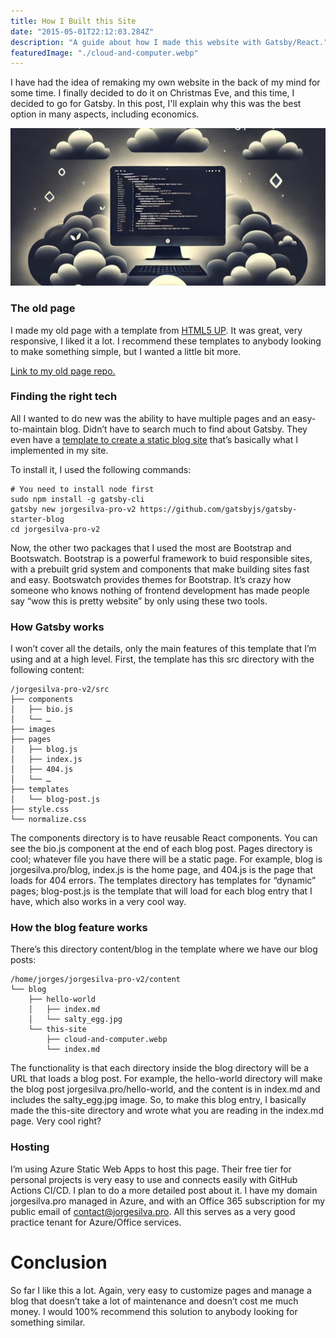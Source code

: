 ```yaml
---
title: How I Built this Site
date: "2015-05-01T22:12:03.284Z"
description: "A guide about how I made this website with Gatsby/React."
featuredImage: "./cloud-and-computer.webp"
---
```


I have had the idea of remaking my own website in the back of my mind for some time. I finally decided to do it on Christmas Eve, and this time, I decided to go for Gatsby. In this post, I'll explain why this was the best option in many aspects, including economics.

![Clouds and Code](./banner.jpg "AI generated computer in the cloud")

### The old page

I made my old page with a template from [HTML5 UP](https://html5up.net/hyperspace). It was great, very responsive, I liked it a lot. I recommend these templates to anybody looking to make something simple, but I wanted a little bit more. 

[Link to my old page repo.](https://github.com/jorgesoft/jorgesilva.pro.old)

### Finding the right tech

All I wanted to do new was the ability to have multiple pages and an easy-to-maintain blog. Didn’t have to search much to find about Gatsby. They even have a [template to create a static blog site](https://www.gatsbyjs.com/starters/gatsbyjs/gatsby-starter-blog) that’s basically what I implemented in my site.

To install it, I used the following commands:

```
# You need to install node first
sudo npm install -g gatsby-cli
gatsby new jorgesilva-pro-v2 https://github.com/gatsbyjs/gatsby-starter-blog
cd jorgesilva-pro-v2 
```

Now, the other two packages that I used the most are Bootstrap and Bootswatch. Bootstrap is a powerful framework to buid responsible sites, with a prebuilt grid system and components that make building sites fast and easy. Bootswatch provides themes for Bootstrap. It’s crazy how someone who knows nothing of frontend development has made people say “wow this is pretty website” by only using these two tools. 

### How Gatsby works

I won’t cover all the details, only the main features of this template that I’m using and at a high level. First, the template has this src directory with the following content:

```
/jorgesilva-pro-v2/src
├── components
│   ├── bio.js
│   └── …
├── images
├── pages
│   ├── blog.js
│   ├── index.js
│   ├── 404.js
│   └── …
├── templates
│   └── blog-post.js
├── style.css
└── normalize.css
```
The components directory is to have reusable React components. You can see the bio.js component at the end of each blog post. Pages directory is cool; whatever file you have there will be a static page. For example, blog is jorgesilva.pro/blog, index.js is the home page, and 404.js is the page that loads for 404 errors. The templates directory has templates for “dynamic” pages; blog-post.js is the template that will load for each blog entry that I have, which also works in a very cool way.

### How the blog feature works

There’s this directory content/blog in the template where we have our blog posts:

```
/home/jorges/jorgesilva-pro-v2/content
└── blog
    ├── hello-world
    │   ├── index.md
    │   └── salty_egg.jpg
    └── this-site
        ├── cloud-and-computer.webp
        └── index.md
```
The functionality is that each directory inside the blog directory will be a URL that loads a blog post. For example, the hello-world directory will make the blog post jorgesilva.pro/hello-world, and the content is in index.md and includes the salty_egg.jpg image. So, to make this blog entry, I basically made the this-site directory and wrote what you are reading in the index.md page. Very cool right?

### Hosting

I’m using Azure Static Web Apps to host this page. Their free tier for personal projects is very easy to use and connects easily with GitHub Actions CI/CD. I plan to do a more detailed post about it. I have my domain jorgesilva.pro managed in Azure, and with an Office 365 subscription for my public email of contact@jorgesilva.pro. All this serves as a very good practice tenant for Azure/Office services. 

# Conclusion

So far I like this a lot. Again, very easy to customize pages and manage a blog that doesn’t take a lot of maintenance and doesn’t cost me much money. I would 100% recommend this solution to anybody looking for something similar. 